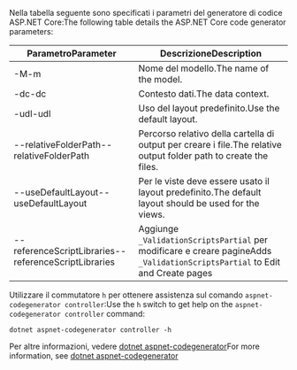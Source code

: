 <span data-ttu-id="90d0c-101">Nella tabella seguente sono specificati i parametri del generatore di codice ASP.NET Core:</span><span class="sxs-lookup"><span data-stu-id="90d0c-101">The following table details the ASP.NET Core code generator parameters:</span></span>

| <span data-ttu-id="90d0c-102">Parametro</span><span class="sxs-lookup"><span data-stu-id="90d0c-102">Parameter</span></span>               | <span data-ttu-id="90d0c-103">Descrizione</span><span class="sxs-lookup"><span data-stu-id="90d0c-103">Description</span></span>|
| ----------------- | ------------ |
| <span data-ttu-id="90d0c-104">-M</span><span class="sxs-lookup"><span data-stu-id="90d0c-104">-m</span></span>  | <span data-ttu-id="90d0c-105">Nome del modello.</span><span class="sxs-lookup"><span data-stu-id="90d0c-105">The name of the model.</span></span> |
| <span data-ttu-id="90d0c-106">-dc</span><span class="sxs-lookup"><span data-stu-id="90d0c-106">-dc</span></span>  | <span data-ttu-id="90d0c-107">Contesto dati.</span><span class="sxs-lookup"><span data-stu-id="90d0c-107">The data context.</span></span> |
| <span data-ttu-id="90d0c-108">-udl</span><span class="sxs-lookup"><span data-stu-id="90d0c-108">-udl</span></span> | <span data-ttu-id="90d0c-109">Uso del layout predefinito.</span><span class="sxs-lookup"><span data-stu-id="90d0c-109">Use the default layout.</span></span> |
| <span data-ttu-id="90d0c-110">--relativeFolderPath</span><span class="sxs-lookup"><span data-stu-id="90d0c-110">--relativeFolderPath</span></span> | <span data-ttu-id="90d0c-111">Percorso relativo della cartella di output per creare i file.</span><span class="sxs-lookup"><span data-stu-id="90d0c-111">The relative output folder path to create the files.</span></span> |
| <span data-ttu-id="90d0c-112">--useDefaultLayout</span><span class="sxs-lookup"><span data-stu-id="90d0c-112">--useDefaultLayout</span></span> | <span data-ttu-id="90d0c-113">Per le viste deve essere usato il layout predefinito.</span><span class="sxs-lookup"><span data-stu-id="90d0c-113">The default layout should be used for the views.</span></span> |
| <span data-ttu-id="90d0c-114">--referenceScriptLibraries</span><span class="sxs-lookup"><span data-stu-id="90d0c-114">--referenceScriptLibraries</span></span> | <span data-ttu-id="90d0c-115">Aggiunge `_ValidationScriptsPartial` per modificare e creare pagine</span><span class="sxs-lookup"><span data-stu-id="90d0c-115">Adds `_ValidationScriptsPartial` to Edit and Create pages</span></span> |

<span data-ttu-id="90d0c-116">Utilizzare il commutatore `h` per ottenere assistenza sul comando `aspnet-codegenerator controller`:</span><span class="sxs-lookup"><span data-stu-id="90d0c-116">Use the `h` switch to get help on the `aspnet-codegenerator controller` command:</span></span>

```dotnetcli
dotnet aspnet-codegenerator controller -h
```

<span data-ttu-id="90d0c-117">Per altre informazioni, vedere [dotnet aspnet-codegenerator](xref:fundamentals/tools/dotnet-aspnet-codegenerator)</span><span class="sxs-lookup"><span data-stu-id="90d0c-117">For more information, see [dotnet aspnet-codegenerator](xref:fundamentals/tools/dotnet-aspnet-codegenerator)</span></span>
